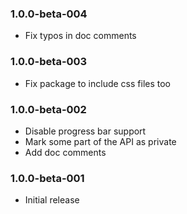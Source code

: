 ### 1.0.0-beta-004

* Fix typos in doc comments

### 1.0.0-beta-003

* Fix package to include css files too

### 1.0.0-beta-002

* Disable progress bar support
* Mark some part of the API as private
* Add doc comments

### 1.0.0-beta-001

* Initial release

